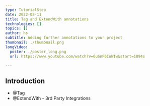 ```yaml
---
type: TutorialStep
date: 2022-08-11
title: Tag and ExtendWith annotations
technologies: []
topics: []
author: hs
subtitle: Adding further annotations to your project
thumbnail: ./thumbnail.png
longVideo:
  poster: ./poster_long.png
  url: https://www.youtube.com/watch?v=6uSnF6IuWIw&start=1894s

---
```


## Introduction

* @Tag
* @ExtendWith - 3rd Party Integrations